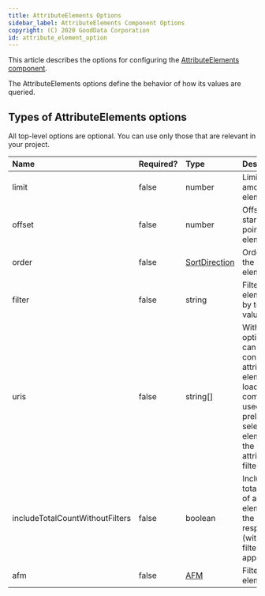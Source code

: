 ```yaml
---
title: AttributeElements Options
sidebar_label: AttributeElements Component Options
copyright: (C) 2020 GoodData Corporation
id: attribute_element_option
---
```


This article describes the options for configuring the [AttributeElements component](create_custom_attribute_filter.md#example).

The AttributeElements options define the behavior of how its values are queried.

## Types of AttributeElements options

All top-level options are optional. You can use only those that are relevant in your project.

| Name | Required? | Type | Description |
| :--- | :--- | :--- | :--- |
| limit | false | number | Limit amount of elements |
| offset | false | number | Offsets starting point of the element list |
| order | false | [SortDirection](result_specification.md#sorting) | Ordering of the elements |
| filter | false | string | Filter elements by text value |
| uris | false | string[] | With this option you can specify concrete attribute elements to load. This is commonly used to preloaded selected elements in the attribute filter. |
| includeTotalCountWithoutFilters | false | boolean | Include the total count of all elements in the response (without filters applied) |
| afm | false | [AFM](afm.md) | Filters valid elements |
